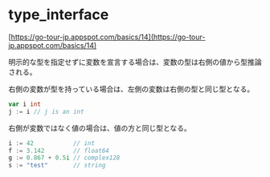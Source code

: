# type_interface

[https://go-tour-jp.appspot.com/basics/14](https://go-tour-jp.appspot.com/basics/14)

明示的な型を指定せずに変数を宣言する場合は、変数の型は右側の値から型推論される。

右側の変数が型を持っている場合は、左側の変数は右側の型と同じ型となる。

```go
var i int
j := i // j is an int
```

右側が変数ではなく値の場合は、値の方と同じ型となる。

```go
i := 42           // int
f := 3.142        // float64
g := 0.867 + 0.5i // complex128
s := "test"       // string
```
